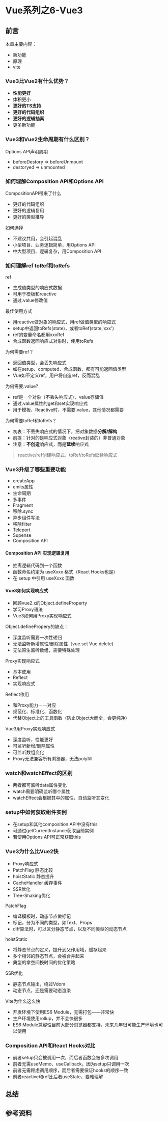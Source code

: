 # Vue系列之6-Vue3

## 前言

本章主要内容：
- 新功能
- 原理
- vite

### Vue3比Vue2有什么优势？
- **性能更好**
- 体积更小
- **更好的TS支持**
- **更好的代码组织**
- **更好的逻辑抽离**
- 更多新功能

### Vue3和Vue2生命周期有什么区别？
Options API声明周期

- beforeDestory => beforeUnmount
- destoryed => unmounted

### 如何理解Composition API和Options API
CompositionAPI带来了什么
- 更好的代码组织
- 更好的逻辑复用
- 更好的类型推导

如何选择
- 不建议共用，会引起混乱
- 小型项目、业务逻辑简单，用Options API
- 中大型项目、逻辑复杂，用Composition API

### 如何理解ref toRef和toRefs
ref
- 生成值类型的响应式数据
- 可用于模板和reactive
- 通过.value修改值

最佳使用方式
- 用reactive做对象的响应式，用ref做值类型的响应式
- setup中返回toRefs(state)，或者toRef(state,'xxx')
- ref的变量命名都用xxxRef
- 合成函数返回响应式对象时，使用toRefs

为何需要ref？
- 返回值类型，会丢失响应式
- 如在setup、computed、合成函数，都有可能返回值类型
- Vue如不定义ref，用户将自造ref，反而混乱

为何需要.value?
- ref是一个对象（不丢失响应式），value存储值
- 通过.value属性的get和set实现响应式
- 用于模板、Reactive时，不需要.value，其他情况都需要

为何需要toRef和toRefs？
- 初衷：不丢失响应式的情况下，把对象数据**分解/解构**
- 前提：针对的是响应式对象（reative封装的）非普通对象
- 注意：**不创造**响应式，而是**延续**响应式

> reactive/ref创建响应式，toRef/toRefs延续响应式


### Vue3升级了哪些重要功能
- createApp
- emits属性
- 生命周期
- 多事件
- Fragment
- 移除.sync
- 异步组件写法
- 移除filter
- Teleport
- Supense
- Composition API

#### Composition API 实现逻辑复用
- 抽离逻辑代码到一个函数
- 函数命名约定为 useXxxx 格式（React Hooks也是）
- 在 setup 中引用 useXxxx 函数

#### Vue3如何实现响应式
- 回顾vue2.x的Object.defineProperty
- 学习Proxy语法
- Vue3如何用Proxy实现响应式

Object.definePropery的缺点：
- 深度监听需要一次性递归
- 无法监听新增属性/删除属性（vue.set Vue.delete)
- 无法原生监听数组，需要特殊处理

Proxy实现响应式
- 基本使用
- Reflect
- 实现响应式

Reflect作用
- 和Proxy能力一一对应
- 规范化、标准化、函数化
- 代替Object上的工具函数（防止Object大而全，会更纯净）

Vue3用Proxy实现响应式
- 深度监听，性能更好
- 可监听新增/删除属性
- 可监听数组变化
- Proxy无法兼容所有浏览器，无法polyfill

### watch和watchEffect的区别
- 两者都可监听data属性变化
- watch需要明确监听哪个属性
- watchEffect会根据其中的属性，自动监听其变化

### setup中如何获取组件实例
- 在setup和其他composition API中没有this
- 可通过getCurrentInstance获取当前实例
- 若使用Options API可正常获取this

### Vue3为什么比Vue2快
- Proxy响应式
- PatchFlag 静态比较
- hoistStatic 静态提升
- CacheHandler 缓存事件
- SSR优化
- Tree-Shaking优化

PatchFlag
- 编译模板时，动态节点做标记
- 标记，分为不同的类型，如Text、Props
- diff算法时，可以区分静态节点，以及不同类型的动态节点

hoistStatic
- 将静态节点的定义，提升到父作用域，缓存起来
- 多个相邻的静态节点，会被合并起来
- 典型的拿空间换时间的优化策略

SSR优化
- 静态节点输出，绕过Vdom
- 动态节点，还是需要动态渲染


Vite为什么这么快
- 开发环境下使用ES6 Module，无需打包——非常快
- 生产环境使用rollup，并不会快很多
- ES6 Module兼容性目前大部分浏览器都支持，未来几年很可能生产环境也可以使用


### Composition API和React Hooks对比
- 前者setup只会被调用一次，而后者函数会被多次调用
- 前者无需useMemo、useCallback，因为setup只调用一次
- 前者无需顾虑调用顺序，而后者需要保证hooks的顺序一致
- 前者reactive和ref比后者useState，要难理解


## 总结

## 参考资料